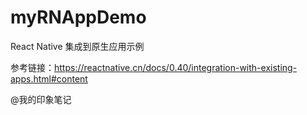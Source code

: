 # myRNAppDemo
React Native 集成到原生应用示例

参考链接：https://reactnative.cn/docs/0.40/integration-with-existing-apps.html#content

@我的印象笔记

